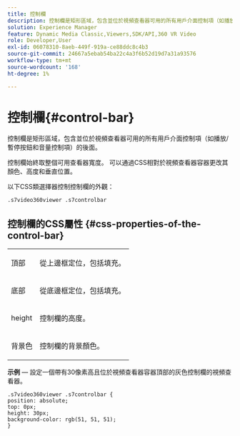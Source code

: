 ```yaml
---
title: 控制欄
description: 控制欄是矩形區域，包含並位於視頻查看器可用的所有用戶介面控制項（如播放/暫停按鈕和音量控制項）的後面。
solution: Experience Manager
feature: Dynamic Media Classic,Viewers,SDK/API,360 VR Video
role: Developer,User
exl-id: 06078310-8aeb-449f-919a-ce88ddc8c4b3
source-git-commit: 24667a5ebab54ba22c4a3f6b52d19d7a31a93576
workflow-type: tm+mt
source-wordcount: '168'
ht-degree: 1%

---
```


# 控制欄{#control-bar}

控制欄是矩形區域，包含並位於視頻查看器可用的所有用戶介面控制項（如播放/暫停按鈕和音量控制項）的後面。

<!--<a id="section_061E550C1C1D4DB2BD663A898895B38C"></a>-->

控制欄始終取整個可用查看器寬度。 可以通過CSS相對於視頻查看器容器更改其顏色、高度和垂直位置。

以下CSS類選擇器控制控制欄的外觀：

```
.s7video360viewer .s7controlbar
```

## 控制欄的CSS屬性 {#css-properties-of-the-control-bar}

<table id="table_C48C56E696304C9BAFEE71BA9EA9A174"> 
 <tbody> 
  <tr> 
   <td colname="col1"> <p> <span class="codeph"> 頂部 </span> </p> </td> 
   <td colname="col2"> <p>從上邊框定位，包括填充。 </p> </td> 
  </tr> 
  <tr> 
   <td colname="col1"> <p> <span class="codeph"> 底部 </span> </p> </td> 
   <td colname="col2"> <p> 從底邊框定位，包括填充。 </p> </td> 
  </tr> 
  <tr> 
   <td colname="col1"> <p> <span class="codeph"> height </span> </p> </td> 
   <td colname="col2"> <p>控制欄的高度。 </p> </td> 
  </tr> 
  <tr> 
   <td colname="col1"> <p> <span class="codeph"> 背景色 </span> </p> </td> 
   <td colname="col2"> <p>控制欄的背景顏色。 </p> </td> 
  </tr> 
 </tbody> 
</table>

**示例**  — 設定一個帶有30像素高且位於視頻查看器容器頂部的灰色控制欄的視頻查看器。

```
.s7video360viewer .s7controlbar {  
position: absolute; 
top: 0px; 
height: 30px; 
background-color: rgb(51, 51, 51); 
}
```
